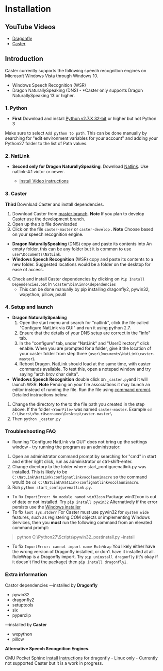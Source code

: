 # Installation

## YouTube Videos

- [Dragonfly](https://www.youtube.com/watch?v=iNAsV4pcnEA)
- [Caster](https://www.youtube.com/watch?v=wjSwB4cpMDI)

## **Introduction**
Caster currently supports the following speech recognition engines on Microsoft Windows Vista through Windows 10.

* Windows Speech Recognition (WSR)
* Dragon NaturallySpeaking (DNS) - *Caster only supports Dragon NaturallySpeaking 13 or higher.

### 1. Python
* **First** Download and install [Python v2.7.X  32-bit](https://sourceforge.net/projects/natlink/files/pythonfornatlink/python2.7.14/python2.7.14.exe/download) or higher but not Python 3

Make sure to select `Add python to path`. This can be done manually by searching for "edit environment variables for your account" and adding your Python27 folder to the list of Path values

### 2. NatLink
* **Second only for Dragon NaturallySpeaking**. Download [Natlink](https://sourceforge.net/projects/natlink/files/natlink/natlinktest4.1/). Use natlink-4.1 victor or newer.

  * [Install Video instructions](https://www.youtube.com/watch?v=dj5xgWSOEXA)

### 3. Caster

**Third** Download Caster and install dependencies.

1. Download Caster from [master branch](https://github.com/synkarius/caster/archive/master.zip).
   **Note** If you plan to develop Caster use the [development branch](https://github.com/synkarius/caster/archive/develop.zip).
2. Open up the zip file downloaded
3. Click on the file `caster-master` or `caster-develop` .
   **Note** Choose based on your speech recognition engine.
  * **Dragon NaturallySpeaking** (DNS) copy and paste its contents into An empty folder, this can be any folder but it is common to use `user\Documents\NatLink`.
  * **Windows Speech Recognition**  (WSR) copy and paste its contents to a new folder. Suggested locations would be a folder on the desktop for ease of access.
4. Check and install Caster dependencies by clicking on `Pip Install Dependencies.bat` in `\caster\bin\inno\dependencies`
	* This can be done manually by pip installing dragonfly2, pywin32, wxpython, pillow, psutil

### 4. Setup and launch

* **Dragon NaturallySpeaking**
  1. Open the start menu and search for "natlink", click the file called "Configure NatLink via GUI" and run it using python 2.7.
  2. Ensure that the details of your DNS setup are correct in the "info" tab.
  3. In the "configure" tab, under "NatLink" and "UserDirectory" click enable. When you are prompted for a folder, give it the location of your caster folder from step three (`user\Documents\NatLink\caster-master`).
  4. Reboot Dragon. NatLink should load at the same time, with caster commands available. To test this, open a notepad window and try saying "arch brov char delta".
* **Windows Speech Recognition**  double click on `_caster.py`and it will launch WSR.
  **Note** Pending on your file associations it may launch an editor instead of running the file. Run the file using  [command prompt](https://www.wikihow.com/Open-the-Command-Prompt-in-Windows). Detailed instructions below.
 1. Change the directory to the to the file path you created in the step above. If the folder `<YourFile>` was named `caster-master`.
   Example `cd C:\Users\<YourUsername>\Desktop\caster-master\`
 2. Then `python _caster.py`

### Troubleshooting FAQ

* Running "Configure NatLink via GUI" does not bring up the settings window - try running the program as an administrator:
 1. Open an administrator command prompt by searching for "cmd" in start and either right click, run as administrator or ctrl-shift-enter.
 2. Change directory to the folder where start_configurenatlink.py was installed. This is likely to be `C:\NatLink\NatLink\confignatlinkvocolaunimacro` so the command would be `cd C:\NatLink\NatLink\confignatlinkvocolaunimacro`.
 3. Run `python start_configurenatlink.py`.
* To fix `ImportError: No module named win32con`
  Package win32con is out of date or not installed. Try `pip install pywin32`  Alternatively if the error persists use the [Windows installer](https://sourceforge.net/projects/pywin32/files/pywin32/Build%20221/pywin32-221.win32-py2.7.exe/download)
* To fix `lost sys.stderr`
  For Caster must use pywin32 for `system wide` features, such as registering COM objects or implementing Windows Services, then you **must** run the following command from an elevated command prompt:

> python C:\Python27\Scripts\pywin32_postinstall.py -install

* To fix `ImportError: cannot import name RuleWrap`
  You likely either have the wrong version of Dragonfly installed, or don't have it installed at all.  RuleWrap is a Dragonfly import. Try `pip uninstall dragonfly` (it's okay if it doesn't find the package) then `pip install dragonfly2`.

### Extra information

Castor dependencies
--installed by **Dragonfly**

* pywin32
* dragonfly2
* setuptools
* six
* pyperclip

--installed by **Caster**

* wxpython
* pillow

**Alternative Speech Secognition Engines.**

CMU Pocket Sphinx [Install Instructions](https://dragonfly2.readthedocs.io/en/latest/sphinx_engine.html) for dragonfly - Linux only - Currently not supported Caster but it is a work in progress.
